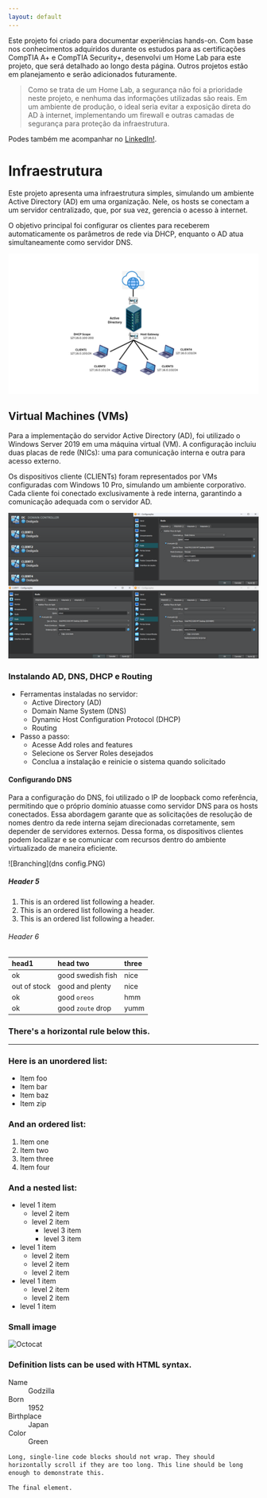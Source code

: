 ```yaml
---
layout: default
---
```


  Este projeto foi criado para documentar experiências hands-on. Com base nos conhecimentos adquiridos durante os estudos para as certificações CompTIA A+ e CompTIA Security+, desenvolvi um Home Lab para este projeto, que será detalhado ao longo desta página. Outros projetos estão em planejamento e serão adicionados futuramente.

>  Como se trata de um Home Lab, a segurança não foi a prioridade neste projeto, e nenhuma das informações utilizadas são reais. Em um ambiente de produção, o ideal seria evitar a exposição direta do AD à internet,  implementando um firewall e outras camadas de segurança para proteção da infraestrutura.

Podes também me acompanhar no [LinkedIn!](https://www.linkedin.com/in/julio-nunes-b97331205/).

# Infraestrutura

Este projeto apresenta uma infraestrutura simples, simulando um ambiente Active Directory (AD) em uma organização. Nele, os hosts se conectam a um servidor centralizado, que, por sua vez, gerencia o acesso à internet.

O objetivo principal foi configurar os clientes para receberem automaticamente os parâmetros de rede via DHCP, enquanto o AD atua simultaneamente como servidor DNS.


![Branching](Infraestrutura.png)

## Virtual Machines (VMs)

Para a implementação do servidor Active Directory (AD), foi utilizado o Windows Server 2019 em uma máquina virtual (VM). A configuração incluiu duas placas de rede (NICs): uma para comunicação interna e outra para acesso externo.

Os dispositivos cliente (CLIENTs) foram representados por VMs configuradas com Windows 10 Pro, simulando um ambiente corporativo. Cada cliente foi conectado exclusivamente à rede interna, garantindo a comunicação adequada com o servidor AD.

![Branching](VMs.PNG)

### Instalando AD, DNS, DHCP e Routing

- Ferramentas instaladas no servidor:
  - Active Directory (AD)
  - Domain Name System (DNS)
  - Dynamic Host Configuration Protocol (DHCP)
  - Routing
- Passo a passo:
  - Acesse Add roles and features
  - Selecione os Server Roles desejados
  - Conclua a instalação e reinicie o sistema quando solicitado


#### Configurando DNS

Para a configuração do DNS, foi utilizado o IP de loopback como referência, permitindo que o próprio domínio atuasse como servidor DNS para os hosts conectados. Essa abordagem garante que as solicitações de resolução de nomes dentro da rede interna sejam direcionadas corretamente, sem depender de servidores externos. Dessa forma, os dispositivos clientes podem localizar e se comunicar com recursos dentro do ambiente virtualizado de maneira eficiente.

![Branching](dns config.PNG)

##### Header 5

1.  This is an ordered list following a header.
2.  This is an ordered list following a header.
3.  This is an ordered list following a header.

###### Header 6

| head1        | head two          | three |
|:-------------|:------------------|:------|
| ok           | good swedish fish | nice  |
| out of stock | good and plenty   | nice  |
| ok           | good `oreos`      | hmm   |
| ok           | good `zoute` drop | yumm  |

### There's a horizontal rule below this.

* * *

### Here is an unordered list:

*   Item foo
*   Item bar
*   Item baz
*   Item zip

### And an ordered list:

1.  Item one
1.  Item two
1.  Item three
1.  Item four

### And a nested list:

- level 1 item
  - level 2 item
  - level 2 item
    - level 3 item
    - level 3 item
- level 1 item
  - level 2 item
  - level 2 item
  - level 2 item
- level 1 item
  - level 2 item
  - level 2 item
- level 1 item

### Small image

![Octocat](https://github.githubassets.com/images/icons/emoji/octocat.png)



### Definition lists can be used with HTML syntax.

<dl>
<dt>Name</dt>
<dd>Godzilla</dd>
<dt>Born</dt>
<dd>1952</dd>
<dt>Birthplace</dt>
<dd>Japan</dd>
<dt>Color</dt>
<dd>Green</dd>
</dl>

```
Long, single-line code blocks should not wrap. They should horizontally scroll if they are too long. This line should be long enough to demonstrate this.
```

```
The final element.
```
